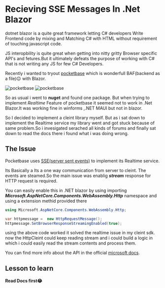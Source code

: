 # Recieving SSE Messages In .Net Blazor

dotnet blazor is a quite great framework letting C# developers Write Frontend code by mixing and Matching C# with HTML without requirement of touching javascript code.

JS interopbility is quite great when getting into nitty gritty Browser specific API's and fetures.But it ultimately defeats the purpose of working with C# that is not writing any JS for few C# Developers.

Recently i wanted to tryout [pocketbase](https://pocketbase.io/) which is wonderfull BAF(backend as a file)😉 with Blazor.

![pocketbase](data/1/pblogo.svg) ![pocketbase](data/1/blazlogo.png)

So as usual i went to **nuget** and found one package.
But when trying to implement _Realtime_ Feature of pocketbase it seemed not to work in .Net Blazor.It was working fine in winforms ,.NET MAUI but not in blazor.

So I decided to implement a cleint library myself. But as i sat down to implement the Realtime service my library went and got stuck because of same problem.So i invesigated serached all kinds of forums and finally sat down to read the docs there i found what i was doing wrong.

## The Issue

Pocketbase uses [SSE(server sent events)](https://developer.mozilla.org/en-US/docs/Web/API/Server-sent_events/Using_server-sent_events) to implement its Realtime service.

Its Basically a Its a one way communication from server to cleint.
The events are steamed.So the main issue was enablig **_stream_** response for HTTP request is required.

You can easily enable this in .NET blazor by using importing **_Microsoft.AspNetCore.Components.WebAssembly.Http_**
namespace and using a extension methid provided there

```C#
using Microsoft.AspNetCore.Components.WebAssembly.Http;

var httpmessage =  new HttpRequestMessage();
httpmessage.SetBrowserResponseStreamingEnabled(true);
```

using the above code worked it solved the realtime issue in my cleint sdk.
now the HttpCleint could keep reading stream and i could build a logic in which i could easily read the stream contents and process them.

You can find more info about the API in the official [microsoft docs](https://learn.microsoft.com/en-us/dotnet/api/microsoft.aspnetcore.components.webassembly.http.webassemblyhttprequestmessageextensions.setbrowserresponsestreamingenabled?view=aspnetcore-7.0).

## Lesson to learn

#### Read Docs first😂
